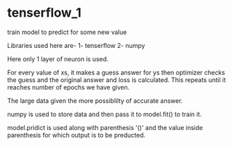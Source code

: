 # tenserflow_1
train model to predict for some new value

Libraries used here are-
1- tenserflow
2- numpy

Here only 1 layer of neuron is used.

For every value of xs, it makes a guess answer for ys then optimizer checks the guess and the original answer and loss is calculated. This repeats until it reaches number of epochs we have given.

The large data given the more possiblilty of accurate answer.
 
numpy is used to store data and then pass it to model.fit() to train it.

model.pridict is used along with parenthesis '()' and the value inside parenthesis for which output is to be preducted.
